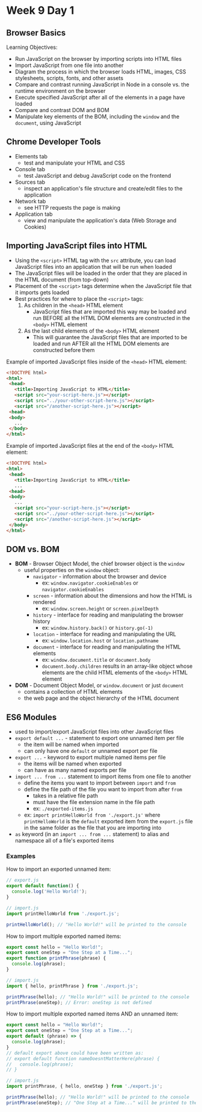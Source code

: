 # Week 9 Day 1

## Browser Basics

Learning Objectives:

- Run JavaScript on the browser by importing scripts into HTML files
- Import JavaScript from one file into another
- Diagram the process in which the browser loads HTML, images, CSS stylesheets,
  scripts, fonts, and other assets
- Compare and contrast running JavaScript in Node in a console vs. the runtime
  environment on the browser
- Execute specified JavaScript after all of the elements in a page have loaded
- Compare and contrast DOM and BOM
- Manipulate key elements of the BOM, including the `window` and the `document`,
  using JavaScript

## Chrome Developer Tools

- Elements tab
  - test and manipulate your HTML and CSS
- Console tab
  - test JavaScript and debug JavaScript code on the frontend
- Sources tab
  - inspect an application's file structure and create/edit files to the
    application
- Network tab
  - see HTTP requests the page is making
- Application tab
  - view and manipulate the application's data (Web Storage and Cookies)

## Importing JavaScript files into HTML

- Using the `<script>` HTML tag with the `src` attribute, you can load
  JavaScript files into an application that will be run when loaded
- The JavaScript files will be loaded in the order that they are placed in the
  HTML document (from top-down)
- Placement of the `<script>` tags determine when the JavaScript file that it
  imports gets loaded
- Best practices for where to place the `<script>` tags:
  1. As children in the `<head>` HTML element
     - JavaScript files that are imported this way may be loaded and run BEFORE
       all the HTML DOM elements are constructed in the `<body>` HTML element
  2. As the last child elements of the `<body>` HTML element
     - This will guarantee the JavaScript files that are imported to be loaded
       and run AFTER all the HTML DOM elements are constructed before them

Example of imported JavaScript files inside of the `<head>` HTML element:

```html
<!DOCTYPE html>
<html>
 <head>
   <title>Importing JavaScript to HTML</title>
   <script src="your-script-here.js"></script>
   <script src="../your-other-script-here.js"></script>
   <script src="/another-script-here.js"></script>
 <head>
 <body>
   ...
 </body>
</html>
```

Example of imported JavaScript files at the end of the `<body>` HTML element:

```html
<!DOCTYPE html>
<html>
 <head>
   <title>Importing JavaScript to HTML</title>
   ...
 <head>
 <body>
   ...
   <script src="your-script-here.js"></script>
   <script src="../your-other-script-here.js"></script>
   <script src="/another-script-here.js"></script>
 </body>
</html>
```

## DOM vs. BOM

- **BOM** - Browser Object Model, the chief browser object is the `window`
  - useful properties on the `window` object:
    - `navigator` - information about the browser and device
      - ex: `window.navigator.cookieEnables` or `navigator.cookieEnables`
    - `screen` - information about the dimensions and how the HTML is rendered
      - ex: `window.screen.height` or `screen.pixelDepth`
    - `history` - interface for reading and manipulating the browser history
      - ex: `window.history.back()` or `history.go(-1)`
    - `location` - interface for reading and manipulating the URL
      - ex: `window.location.host` or `location.pathname`
    - `document` - interface for reading and manipulating the HTML elements
      - ex: `window.document.title` or `document.body`
      - `document.body.children` results in an array-like object whose elements
        are the child HTML elements of the `<body>` HTML element
- **DOM** - Document Object Model, or `window.document` or just `document`
  - contains a collection of HTML elements
  - the web page and the object hierarchy of the HTML document

## ES6 Modules

- used to import/export JavaScript files into other JavaScript files
- `export default ...` - statement to export one unnamed item per file
  - the item will be named when imported
  - can only have one `default` or unnamed export per file
- `export ...` - keyword to export multiple named items per file
  - the items will be named when exported
  - can have as many named exports per file
- `import ... from ...` statement to import items from one file to another
  - define the items you want to import between `import` and `from`
  - define the file path of the file you want to import from after `from`
    - takes in a relative file path
    - must have the file extension name in the file path
    - ex: `./exported-items.js`
  - ex: `import printHelloWorld from './export.js'` where `printHelloWorld` is
    the `default` exported item from the `export.js` file in the same folder
    as the file that you are importing into
- `as` keyword (in an `import ... from ...` statement) to alias and namespace
  all of a file's exported items

### Examples

How to import an exported unnamed item:

```js
// export.js
export default function() {
  console.log('Hello World!');
}
```

```js
// import.js
import printHelloWorld from './export.js';

printHelloWorld(); // "Hello World!" will be printed to the console
```

How to import multiple exported named items:

```js
export const hello = "Hello World!";
export const oneStep = "One Step at a Time...";
export function printPhrase(phrase) {
  console.log(phrase);
}
```

```js
// import.js
import { hello, printPhrase } from './export.js';

printPhrase(hello); // "Hello World!" will be printed to the console
printPhrase(oneStep); // Error: oneStep is not defined
```

How to import multiple exported named items AND an unnamed item:

```js
export const hello = "Hello World!";
export const oneStep = "One Step at a Time...";
export default (phrase) => {
  console.log(phrase);
}
// default export above could have been written as:
// export default function nameDoesntMatterHere(phrase) {
//   console.log(phrase);
// }
```

```js
// import.js
import printPhrase, { hello, oneStep } from './export.js';

printPhrase(hello); // "Hello World!" will be printed to the console
printPhrase(oneStep); // "One Step at a Time..." will be printed to the console
```
